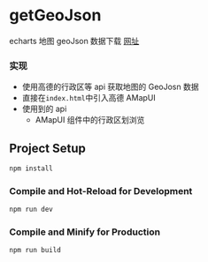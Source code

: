 # getGeoJson

echarts 地图 geoJson 数据下载
[网址](https://player-404.github.io/map-geoJson/)

### 实现

-   使用高德的行政区等 api 获取地图的 GeoJosn 数据
-   直接在`index.html`中引入高德 AMapUI
-   使用到的 api
    -   AMapUI 组件中的行政区划浏览

## Project Setup

```sh
npm install
```

### Compile and Hot-Reload for Development

```sh
npm run dev
```

### Compile and Minify for Production

```sh
npm run build
```
